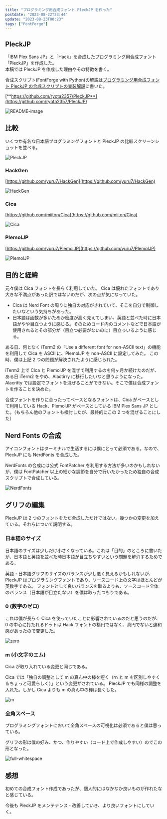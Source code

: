 ```yaml
---
title: "プログラミング用合成フォント PleckJP を作った"
postdate: "2023-08-22T23:44"
update: "2023-08-23T00:23"
tags: ["FontForge"]
---
```


## PleckJP

「IBM Plex Sans JP」と「Hack」を合成したプログラミング用合成フォント「PleckJP」を作成した。  
本稿では PleckJP を作成した理由やその特徴を書く。

合成スクリプト(FontForge with Python)の解説は[プログラミング用合成フォント PleckJP の合成スクリプトの実装解説](../pleck-jp-impl-exp/)に書いた。

[**https://github.com/ryota2357/PleckJP**](https://github.com/ryota2357/PleckJP)

![README-image](./PleckJP-README.png)

## 比較

いくつか有名な日本語プログラミングフォントと PleckJP の比較スクリーンショットを並べる。

![PleckJP](./PleckJP.png)

### HackGen

[https://github.com/yuru7/HackGen](https://github.com/yuru7/HackGen)

![HackGen](./HackGen.png)

### Cica

[https://github.com/miiton/Cica](https://github.com/miiton/Cica)

![Cica](./Cica.png)

### PlemolJP

[https://github.com/yuru7/PlemolJP](https://github.com/yuru7/PlemolJP)

![PlemolJP](./PlemolJP.png)

## 目的と経緯

元々僕は Cica フォントを長らく利用していた。
Cica は優れたフォントであり大きな不満点があった訳ではないのだが、次の点が気になっていた。

- Cica は Nerd Font の周りに独自の対応がされていて、そこを自分で制御したいなという気持ちがあった。
- 日本語は画数が多いためか密度が高く見えてしまい、英語と並べた時に日本語がやや目立つように感じる。そのためコード内のコメントなどで日本語が使用されるとその部分が（目立つ必要がないのに）目立っいるように感じる。

ある日、何となく iTerm2 の「Use a different font for non-ASCII text」の機能を利用して Cica を ASCII に、PlemolJP を non-ASCII に設定してみた。
この時、僕は上記 2 つの問題が解決されたように感じられた。

iTerm2 上で Cica と PlemolJP を混ぜて利用するのを何ヶ月か続けたのだが、ある日 iTerm2 をやめ、Alactirry に移行したいなと思うようになった。
Alacritty では設定でフォントを混ぜることができない。そこで僕は合成フォントを作ることを決めた。

合成フォントを作りに合ったってベースとなるフォントは、Cica がベースとして利用している Hack、PlemolJP がベースとしている IBM Plex Sans JP とした。（もちろん他のフォントも検討したが、最終的にこの 2 つを混ぜることにした）

## Nerd Fonts の合成

アイコンフォントはターミナルで生活するには僕にとって必須である。なので、PleckJP にも NerdFonts を合成した。

NerdFonts の合成には公式 FontPatcher を利用する方法が多いのかもしれないが、僕は FontPatcher 以上の細かな調節を自分で行いたかったため独自の合成スクリプトで合成している。

![NerdFonts](./NerdFonts.png)

## グリフの編集

PleckJP は 2 つのフォントをただ合成しただけではない。幾つかの変更を加えている。それらについて説明する。

### 日本語のサイズ

日本語のサイズは少しだけ小さくなっている。これは「目的」のところに書いたが、日本語と英語を並べた時日本語が目立ちやすいという問題を解消するためである。

英語・日本語グリフのサイズのバランスが少し悪く見えるかもしれないが、PleckJP はプログラミングフォントであり、ソースコード上の文字はほとんどが英数字である。
フォントとして良いバランスを取るよりも、ソースコード全体のバランス（日本語が目立たない）を僕は取ったつもりである。

### 0 (数字のゼロ)

これは僕が長らく Cica を使っていたことに影響されているのだと思うのだが、0 の中心に打たれるドットは Hack フォントの楕円ではなく、真円でないと違和感があったので変更した。

![zero](./zero.png)

### m (小文字のエム)

Cica が取り入れている変更と同じである。

Cica では「独自の調整として m の真ん中の棒を短く（rn と m を区別しやすく＆ちょっと可愛らしく）」という変更がされている。
PleckJP でも同様の調整を入れた。しかし Cica よりも m の真ん中の棒は長くした。

![m](./m.png)

### 全角スペース

プログラミングフォントにおいて全角スペースの可視化は必須であると僕は思っている。

グリフの形は僕の好み、かつ、作りやすい（コード上で作成しやすい）のでこの形となった。

![full-whitespace](./full-whitespace.png)

## 感想

初めての合成フォント作成であったが、個人的にはなかなか良いものが作れたなと感じている。

今後も PleckJP をメンテナンス・改善していき、より良いフォントにしていく。
